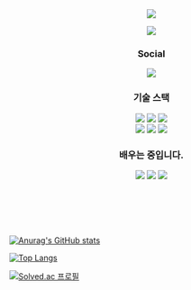 
<div align="center">
<img src="https://capsule-render.vercel.app/api?type=waving&color=gradient&height=300&section=header&text=Slowly&nbsp;But&nbsp;Steadily&fontSize=90&theme=ayu-mirage" />
  
<a href="https://hits.seeyoufarm.com"><img src="https://hits.seeyoufarm.com/api/count/incr/badge.svg?url=https%3A%2F%2Fgithub.com%2Flunarmoon7&count_bg=%23728FCD&title_bg=%231B1B1B&icon=bilibili.svg&icon_color=%23E7E7E7&title=hits&edge_flat=false"/></a>

### Social
<!-- <img src="https://img.shields.io/badge/49crehbgr@gmail.com-EA4335?style=flat-square&logo=Gmail&logoColor=white"/> 
<a href="https://www.instagram.com/geoulbaedalda/" target="_blank"><img src="https://img.shields.io/badge/Instagram-E4405F?style=flat-square&logo=Instagram&logoColor=white"/></a>
<a href="https://lunarmoon-hs-page.notion.site/ab2377c822af41c1a298b94542454ad3" target="_blank"><img src="https://img.shields.io/badge/Notion-000000?style=flat-square&logo=Notion&logoColor=white"/></a>
-->

 <a href="https://velog.io/@49crehbgr" target="_blank"><img src="https://img.shields.io/badge/Velog-20C997?style=flat-square&logo=Velog&logoColor=white"/></a>
  
### 기술 스택
<img src="https://img.shields.io/badge/HTML5-E34F26?style=for-the-badge&logo=HTML5&logoColor=white"/> <img src="https://img.shields.io/badge/CSS3-1572B6?style=for-the-badge&logo=CSS3&logoColor=white"/> <img src="https://img.shields.io/badge/JavaScript-F7DF1E?style=for-the-badge&logo=JavaScript&logoColor=black"/><br/>
  <img src="https://img.shields.io/badge/React-61DAFB?style=for-the-badge&logo=React&logoColor=white"/> <img src="https://img.shields.io/badge/Python-3776AB?style=for-the-badge&logo=Python&logoColor=white"/> <img src="https://img.shields.io/badge/Java-007396?style=for-the-badge&logo=Java&logoColor=white"/>
### 배우는 중입니다.
  <img src="https://img.shields.io/badge/Chakra UI-319795?style=for-the-badge&logo=Chakra UI&logoColor=white"/>
  <img src="https://img.shields.io/badge/TypeScript-3178C6?style=for-the-badge&logo=TypeScript&logoColor=white"/>
  <img src="https://img.shields.io/badge/Next.js-000000?style=for-the-badge&logo=Next.js&logoColor=white"/>

<!--
### 배울 예정이에요.
<img src="https://img.shields.io/badge/Node.js-339933?style=for-the-badge&logo=Node.js&logoColor=white"/> 
<img src="https://img.shields.io/badge/Express-EA4335?style=for-the-badge&logo=Express&logoColor=white"/> -->

</div>
  
<!--
# Personal Experience & Study
- HTML, CSS, JS 입문 강의 : 'NomadCoders' VanillaJS로 크롬 앱 만들기 [Here](https://github.com/lunarmoon7/VanilaJS-NomadCoders)
- HTML, CSS, JS 인프런 강의 공부#1 : HTML, CSS, JS 인프런 강의 [Here](https://github.com/lunarmoon7/HTML-CSS-JS-study-with-inflearn)
- HTML, CSS, JS 인프런 강의 공부#2 : HTML, CSS, JS 인프런 강의 [Here](https://github.com/lunarmoon7/HTML-CSS-JS-inflearn-2)
- React 입문 강의 : 'NomadCoders' React JS로 영화 웹 서비스 만들기 [Here](https://github.com/lunarmoon7/recommend-movie-service-web)
- react-study-with-udemy : 리액트 공부 with udemy 강의 [Here](https://github.com/lunarmoon7/react-study-with-udemy)
- 코딩 테스트 대비 스터디 in Python : 파이썬 코테 스터디 [Here](https://github.com/lunarmoon7/2023-python-coding-test)
<!-- - CS-Study : CS 전공지식 공부 [Here](https://github.com/lunarmoon7/CS-Study) -->
<!-- - zoom-cloneCoding : 줌 클론코딩으로 webSocket, socketIO 배우기 with NomadCoders [Here](https://github.com/lunarmoon7/zoom_cloneCoding) -->
<!-- - TodoList-Express.js : React, Express.js, MySQL 사용해서 TodoList 만들기 [Here](https://github.com/lunarmoon7/TodoList-Exprees.js) -->
<!-- - Onmyway: HTML, CSS, JS 공부한 것을 바탕으로 만들고 싶은 것 만듬 in HTML, CSS, JS(클론코딩, 햄버거 버튼, 메뉴, 모달 등) [Here](https://github.com/lunarmoon7/onmyway) -->

<!--
- 코테 풀이 코드 정리
  - 프로그래머스, 백준 [Here](https://github.com/lunarmoon7/Programmers_solved_code)
  - 리트코드(Leetcode) [Here](https://github.com/lunarmoon7/Leetcode_solved_code) -->
 

<br><br>
---
<div>
  
[![Anurag's GitHub stats](https://github-readme-stats.vercel.app/api?username=lunarmoon7&&count_private=true&show_icons=true&theme=ayu-mirage)](https://github.com/anuraghazra/github-readme-stats)

[![Top Langs](https://github-readme-stats.vercel.app/api/top-langs/?username=lunarmoon7&layout=compact)](https://github.com/anuraghazra/github-readme-stats)
</div>

[![Solved.ac
프로필](http://mazassumnida.wtf/api/v2/generate_badge?boj=pisik05)](https://solved.ac/pisik05)
</div>



<!--
**lunarmoon7/lunarmoon7** is a ✨ _special_ ✨ repository because its `README.md` (this file) appears on your GitHub profile.

Here are some ideas to get you started:

- 🔭 I’m currently working on ...
- 🌱 I’m currently learning ...
- 👯 I’m looking to collaborate on ...
- 🤔 I’m looking for help with ...
- 💬 Ask me about ...
- 📫 How to reach me: ...
- 😄 Pronouns: ...
- ⚡ Fun fact: ...
-->

